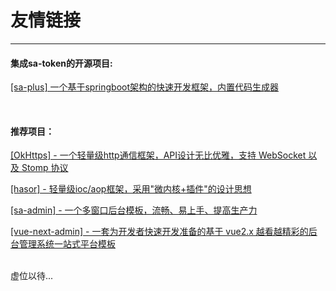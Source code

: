 # 友情链接

--- 

#### 集成sa-token的开源项目:

[[sa-plus] 一个基于springboot架构的快速开发框架，内置代码生成器](https://gitee.com/sz6/sa-plus) 


<br>

#### 推荐项目：

[[OkHttps] - 一个轻量级http通信框架，API设计无比优雅，支持 WebSocket 以及 Stomp 协议](https://gitee.com/ejlchina-zhxu/okhttps) 

[[hasor] - 轻量级ioc/aop框架，采用"微内核+插件"的设计思想](https://gitee.com/zycgit/hasor) 

[[sa-admin] - 一个多窗口后台模板，流畅、易上手、提高生产力](https://gitee.com/ejlchina-zhxu/okhttps) 

[[vue-next-admin] - 一套为开发者快速开发准备的基于 vue2.x 越看越精彩的后台管理系统一站式平台模板](https://gitee.com/lyt-top/vue-admin-wonderful) 


<br>
虚位以待... 

